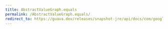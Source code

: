 ```yaml
---
title: AbstractValueGraph.equals
permalink: /AbstractValueGraph.equals/
redirect_to: https://guava.dev/releases/snapshot-jre/api/docs/com/google/common/graph/AbstractValueGraph.html#equals-java.lang.Object-
---
```

